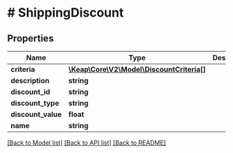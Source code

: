 # # ShippingDiscount

## Properties

Name | Type | Description | Notes
------------ | ------------- | ------------- | -------------
**criteria** | [**\Keap\Core\V2\Model\DiscountCriteria[]**](DiscountCriteria.md) |  | [optional]
**description** | **string** |  | [optional]
**discount_id** | **string** |  | [optional]
**discount_type** | **string** |  | [optional]
**discount_value** | **float** |  | [optional]
**name** | **string** |  | [optional]

[[Back to Model list]](../../README.md#models) [[Back to API list]](../../README.md#endpoints) [[Back to README]](../../README.md)
